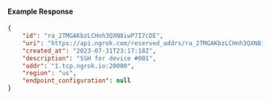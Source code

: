 <!-- Code generated for API Clients. DO NOT EDIT. -->

#### Example Response

```json
{
	"id": "ra_2TMGAKbzLCHnh3QXN8iwP7I7cDE",
	"uri": "https://api.ngrok.com/reserved_addrs/ra_2TMGAKbzLCHnh3QXN8iwP7I7cDE",
	"created_at": "2023-07-31T23:17:18Z",
	"description": "SSH for device #001",
	"addr": "1.tcp.ngrok.io:20000",
	"region": "us",
	"endpoint_configuration": null
}
```
